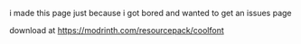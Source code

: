 i made this page just because i got bored and wanted to get an issues page



download at https://modrinth.com/resourcepack/coolfont
